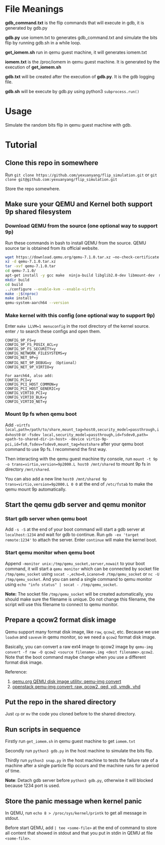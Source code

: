 # File Meanings

**gdb_command.txt** is the flip commands that will execute in gdb, it is generated by gdb.py

**gdb.py** use iomem.txt to generates gdb_command.txt and simulate the bits flip by running gdb.sh in a while loop.

**get_iomem.sh** run in qemu guest machine, it will generates iomem.txt

**iomem.txt** is the /proc/iomem in qemu guest machine. It is generated by the execution of **get_iomem.sh**

**gdb.txt** will be created after the execution of **gdb.py**. It is the gdb logging file.

**gdb.sh** will be execute by gdb.py using python3 `subprocess.run()`

# Usage

Simulate the random bits flip in qemu guest machine with gdb.

# Tutorial

## Clone this repo in somewhere

Run `git clone https://github.com/yexuanyang/flip_simulation.git` or `git clone git@github.com:yexuanyang/flip_simulation.git`

Store the repo somewhere.

## Make sure your QEMU and Kernel both support 9p shared filesystem

### Download QEMU from the source (one optional way to support 9p)

Run these commands in bash to install QEMU from the source. QEMU source tar is obtained from its official website.

```bash
wget https://download.qemu.org/qemu-7.1.0.tar.xz –no-check-certificate
xz -d qemu-7.1.0.tar.xz
tar -xvf qemu-7.1.0.tar
cd qemu-7.1.0/
apt-get install -y gcc make  ninja-build libglib2.0-dev libmount-dev  meson git  libfdt-dev libpixman-1-dev zlib1g-dev libcap-ng-dev libattr1-dev
mkdir build
cd build
../configure --enable-kvm --enable-virtfs
make -j$(nproc)
make install
qemu-system-aarch64 --version
```

### Make kernel with this config (one optional way to support 9p)

Enter `make LLVM=1 menuconfig` in the root directory of the kernel source. enter `/` to search these configs and open them.

```text
CONFIG_9P_FS=y
CONFIG_9P_FS_POSIX_ACL=y
CONFIG_9P_FS_SECURITY=y
CONFIG_NETWORK_FILESYSTEMS=y
CONFIG_NET_9P=y
CONFIG_NET_9P_DEBUG=y （Optional）
CONFIG_NET_9P_VIRTIO=y

For aarch64, also add:
CONFIG_PCI=y
CONFIG_PCI_HOST_COMMON=y
CONFIG_PCI_HOST_GENERIC=y
CONFIG_VIRTIO_PCI=y
CONFIG_VIRTIO_BLK=y
CONFIG_VIRTIO_NET=y
```

### Mount 9p fs when qemu boot

Add `-virtfs local,path=/path/to/share,mount_tag=host0,security_model=passthrough,id=host0` or `-fsdev local,security_model=passthrough,id=fsdev0,path=<path-to-shared-dir-in-host> -device virtio-9p-pci,id=fs0,fsdev=fsdev0,mount_tag=hostshare`
after your qemu boot command to use 9p fs. I recommend the first way.

Then interacting with the qemu guest machine tty console, run `mount -t 9p -o trans=virtio,version=9p2000.L host0 /mnt/shared` to mount 9p fs in directory `/mnt/shared`.

You can also add a new line `host0 /mnt/shared 9p trans=virtio,version=9p2000.L 0 0` at the end of `/etc/fstab` to make the qemu mount 9p automatically.

## Start the qemu gdb server and qemu monitor 

### Start gdb server when qemu boot

Add `-s -S` at the end of your boot command will start a gdb server at `localhost:1234` and wait for gdb to continue. Run `gdb -ex 'target remote:1234'` to attach the server. Enter `continue` will make the kernel boot.

### Start qemu monitor when qemu boot
Append `-monitor unix:/tmp/qemu_socket,server,nowait` to your boot command, it will start a `qemu monitor` which can be connected by socket file `/tmp/qemu_socket` using `socat -,echo=0,icanon=0 /tmp/qemu_socket` or `nc -U /tmp/qemu_socket`. And you can send a single command to qemu monitor using `echo "info status" | socat - /tmp/qemu_socket`. 

**Note:** The socket file `/tmp/qemu_socket` will be created automatically, you should make sure the filename is unique. Do not change this filename, the script will use this filename to connect to qemu monitor. 

## Prepare a qcow2 format disk image
Qemu support many format disk image, like `raw`, `qcow2`, etc. Because we use `loadvm` and `savevm` in qemu monitor, so we need a `qcow2` format disk image.

Basically, you can convert a raw ext4 image to qcow2 image by `qemu-img convert -f raw -O qcow2 <source filename>.img <dest filename>.qcow2`. Note that the boot command maybe change when you use a different format disk image.

Reference:
1. [qemu.org QEMU disk image utility: qemu-img convert](https://www.qemu.org/docs/master/tools/qemu-img.html#cmdoption-qemu-img-arg-convert)
2. [openstack qemu-img convert: raw, qcow2, qed, vdi, vmdk, vhd](https://docs.openstack.org/image-guide/convert-images.html#qemu-img-convert-raw-qcow2-qed-vdi-vmdk-vhd)


## Put the repo in the shared directory

Just `cp` or `mv` the code you cloned before to the shared directory.

## Run scripts in sequence

Firstly run `get_iomem.sh` in qemu guest machine to get `iomem.txt`

Secondly run `python3 gdb.py` in the host machine to simulate the bits flip. 

Thirdly run `python3 snap.py` in the host machine to tests the failure rate of a machine after a single particle flip occurs and the machine runs for a period of time.

**Note**: Detach gdb server before `python3 gdb.py`, otherwise it will blocked because 1234 port is used.

## Store the panic message when kernel panic

In QEMU, run `echo 8 > /proc/sys/kernel/printk` to get all message in stdout.

Before start QEMU, add `| tee <some-file>` at the end of command to store all content that showed in stdout and that you put in stdin in QEMU at file `<some-file>`.
